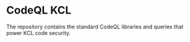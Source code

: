 # CodeQL KCL

The repository contains the standard CodeQL libraries and queries that power KCL code security.
